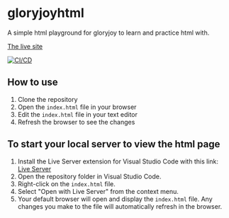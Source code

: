 # gloryjoyhtml

A simple html playground for gloryjoy to learn and practice html with.

[The live site](https://gloryjoygabisay.github.io/gloryjoyhtml/)

[![CI/CD](https://github.com/Gloryjoygabisay/gloryjoyhtml/actions/workflows/cicd.yml/badge.svg)](https://github.com/Gloryjoygabisay/gloryjoyhtml/actions/workflows/cicd.yml)

## How to use

1. Clone the repository
2. Open the `index.html` file in your browser
3. Edit the `index.html` file in your text editor
4. Refresh the browser to see the changes

## To start your local server to view the html page

1. Install the Live Server extension for Visual Studio Code with this link: [Live Server](https://marketplace.visualstudio.com/items?itemName=ritwickdey.LiveServer)
2. Open the repository folder in Visual Studio Code.
3. Right-click on the `index.html` file.
4. Select "Open with Live Server" from the context menu.
5. Your default browser will open and display the `index.html` file. Any changes you make to the file will automatically refresh in the browser.
